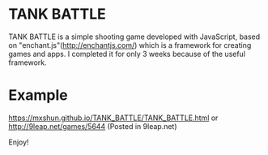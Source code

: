 # TANK BATTLE
TANK BATTLE is a simple shooting game developed with JavaScript, based on "enchant.js"(http://enchantjs.com/) which is a framework for creating games and apps.
I completed it for only 3 weeks because of the useful framework.

# Example
https://mxshun.github.io/TANK_BATTLE/TANK_BATTLE.html
or
http://9leap.net/games/5644 (Posted in 9leap.net)

Enjoy!
